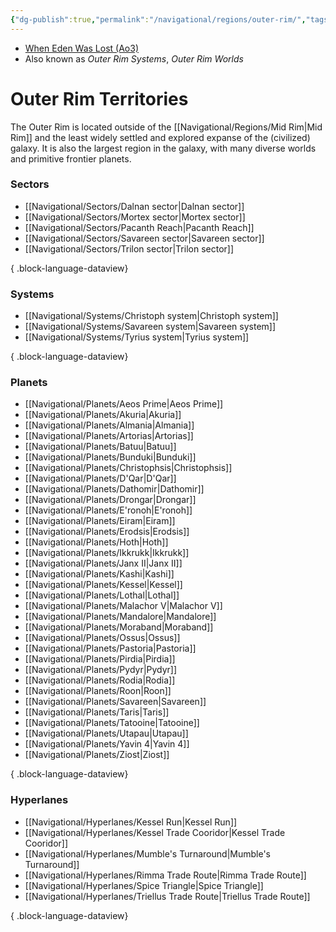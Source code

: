 ```yaml
---
{"dg-publish":true,"permalink":"/navigational/regions/outer-rim/","tags":["map","region","rimma","kessel","triellus","western","spicetri"],"noteIcon":"saber1"}
---
```


- [When Eden Was Lost (Ao3)](https://archiveofourown.org/works/19334440/chapters/45992584)
- Also known as *Outer Rim Systems*, *Outer Rim Worlds*
# Outer Rim Territories

The Outer Rim is located outside of the [[Navigational/Regions/Mid Rim\|Mid Rim]] and the least widely settled and explored expanse of the (civilized) galaxy. It is also the largest region in the galaxy, with many diverse worlds and primitive frontier planets. 

### Sectors
- [[Navigational/Sectors/Dalnan sector\|Dalnan sector]]
- [[Navigational/Sectors/Mortex sector\|Mortex sector]]
- [[Navigational/Sectors/Pacanth Reach\|Pacanth Reach]]
- [[Navigational/Sectors/Savareen sector\|Savareen sector]]
- [[Navigational/Sectors/Trilon sector\|Trilon sector]]

{ .block-language-dataview}
### Systems
- [[Navigational/Systems/Christoph system\|Christoph system]]
- [[Navigational/Systems/Savareen system\|Savareen system]]
- [[Navigational/Systems/Tyrius system\|Tyrius system]]

{ .block-language-dataview}
### Planets
- [[Navigational/Planets/Aeos Prime\|Aeos Prime]]
- [[Navigational/Planets/Akuria\|Akuria]]
- [[Navigational/Planets/Almania\|Almania]]
- [[Navigational/Planets/Artorias\|Artorias]]
- [[Navigational/Planets/Batuu\|Batuu]]
- [[Navigational/Planets/Bunduki\|Bunduki]]
- [[Navigational/Planets/Christophsis\|Christophsis]]
- [[Navigational/Planets/D'Qar\|D'Qar]]
- [[Navigational/Planets/Dathomir\|Dathomir]]
- [[Navigational/Planets/Drongar\|Drongar]]
- [[Navigational/Planets/E'ronoh\|E'ronoh]]
- [[Navigational/Planets/Eiram\|Eiram]]
- [[Navigational/Planets/Erodsis\|Erodsis]]
- [[Navigational/Planets/Hoth\|Hoth]]
- [[Navigational/Planets/Ikkrukk\|Ikkrukk]]
- [[Navigational/Planets/Janx II\|Janx II]]
- [[Navigational/Planets/Kashi\|Kashi]]
- [[Navigational/Planets/Kessel\|Kessel]]
- [[Navigational/Planets/Lothal\|Lothal]]
- [[Navigational/Planets/Malachor V\|Malachor V]]
- [[Navigational/Planets/Mandalore\|Mandalore]]
- [[Navigational/Planets/Moraband\|Moraband]]
- [[Navigational/Planets/Ossus\|Ossus]]
- [[Navigational/Planets/Pastoria\|Pastoria]]
- [[Navigational/Planets/Pirdia\|Pirdia]]
- [[Navigational/Planets/Pydyr\|Pydyr]]
- [[Navigational/Planets/Rodia\|Rodia]]
- [[Navigational/Planets/Roon\|Roon]]
- [[Navigational/Planets/Savareen\|Savareen]]
- [[Navigational/Planets/Taris\|Taris]]
- [[Navigational/Planets/Tatooine\|Tatooine]]
- [[Navigational/Planets/Utapau\|Utapau]]
- [[Navigational/Planets/Yavin 4\|Yavin 4]]
- [[Navigational/Planets/Ziost\|Ziost]]

{ .block-language-dataview}
### Hyperlanes
- [[Navigational/Hyperlanes/Kessel Run\|Kessel Run]]
- [[Navigational/Hyperlanes/Kessel Trade Cooridor\|Kessel Trade Cooridor]]
- [[Navigational/Hyperlanes/Mumble's Turnaround\|Mumble's Turnaround]]
- [[Navigational/Hyperlanes/Rimma Trade Route\|Rimma Trade Route]]
- [[Navigational/Hyperlanes/Spice Triangle\|Spice Triangle]]
- [[Navigational/Hyperlanes/Triellus Trade Route\|Triellus Trade Route]]

{ .block-language-dataview}